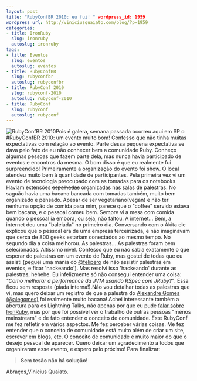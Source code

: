 ```yaml
--- 
layout: post
title: "RubyConfBR 2010: eu fui! " wordpress_id: 1959
wordpress_url: http://viniciusquaiato.com/blog/?p=1959
categories: 
- title: IronRuby
  slug: ironruby
  autoslug: ironruby
tags: 
- title: Eventos
  slug: eventos
  autoslug: eventos
- title: RubyConfBR
  slug: rubyconfbr
  autoslug: rubyconfbr
- title: RubyConf 2010
  slug: rubyconf-2010
  autoslug: rubyconf-2010
- title: RubyConf
  slug: rubyconf
  autoslug: rubyconf
---
```

![](http://www.rubyconf.com.br/system/imgs/3/original/rubyConf_125x125_participante.gif "RubyConfBR 2010")Pois é galera, semana passada ocorreu aqui em SP o #RubyConfBR 2010: um evento muito bom! Confesso que não tinha muitas expectativas com relação ao evento. Parte dessa pequena expectativa se dava pelo fato de eu não conhecer bem a comunidade Ruby. Conheço algumas pessoas que fazem parte dela, mas nunca havia participado de eventos e encontros da mesma. O bom disso é que eu realmente fui surpreendido! Primeiramente a organização do evento foi show. O local atendeu muito bem à quantidade de participantes. Pela primeira vez vi um evento de tecnologia preocupado com as tomadas para os notebooks. Haviam extensões <del datetime="2010-10-31T03:09:05+00:00">espalhadas</del> organizadas nas salas de palestras. No saguão havia uma <del datetime="2010-11-03T13:23:28+00:00">bacana</del> bancada com tomadas também, muito bem organizado e pensado. Apesar de ser vegetariano(vegan) e não ter nenhuma opção de comida para mim, parece que o "coffee" servido estava bem bacana, e o pessoal comeu bem. Sempre vi a mesa com comida quando o pessoal ia embora, ou seja, não faltou. A internet... Bem, a internet deu uma "baleiada" no primeiro dia. Conversando com o Akita ele explicou que o pessoal era de uma empresa terceirizada, e não imaginavam que cerca de 800 geeks estariam conectados ao mesmo tempo. No segundo dia a coisa melhorou. As palestras... As palestras foram bem selecionadas. Altíssimo nível. Confesso que eu não sabia exatamente o que esperar de palestras em um evento de Ruby, mas gostei de todas que eu assisti (peguei uma mania do [@felipero](http://twitter.com/felipero) de não assistir palestras em eventos, e ficar 'hackeando'). Mas resolvi isso 'hackeando' durante as palestras, hehehe. Eu infelizmente só não consegui entender uma coisa: _"Como melhorar a performance da JVM usando RSpec com JRuby?"_. Essa ficou sem resposta (piada interna!).Não vou detalhar todas as palestras que vi, mas quero deixar um registro de que a palestra do [Alexandre Gomes (@alegomes)](http://twitter.com/alegomes) foi realmente muito bacana! Achei interessante também a abertura para os Lightning Talks, não apenas por que eu pude [falar sobre IronRuby](http://viniciusquaiato.com/blog/slides-lightning-talk-ironruby-na-rubyconfbr-2010/), mas por que foi possível ver o trabalho de outras pessoas "menos mainstream" e de fato entender o conceito de comunidade. Este RubyConf me fez refletir em vários aspectos. Me fez perceber várias coisas. Me fez entender que o conceito de comunidade está muito além de criar um site, escrever em blogs, etc. O conceito de comunidade é muito maior do que o desejo pessoal de aparecer. Quero deixar um agradecimento a todos que organizaram esse evento, e espero pelo próximo! Para finalizar:<blockquote>**Sem tesão não há solução!**</blockquote>Abraços,Vinicius Quaiato.
